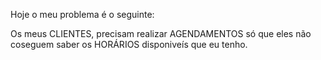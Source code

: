 Hoje o meu problema é o seguinte:

Os meus CLIENTES, precisam realizar AGENDAMENTOS
só que eles não coseguem saber os HORÁRIOS
disponiveís que eu tenho.